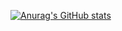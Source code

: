 [![Anurag's GitHub stats](https://github-readme-stats.vercel.app/api?username=Matthew-503)](https://github.com/anuraghazra/github-readme-stats)
